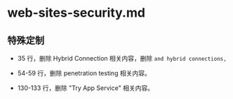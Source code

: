 # web-sites-security.md

## 特殊定制

* 35 行，删除 Hybrid Connection 相关内容，删除 `and hybrid connections,`

* 54-59 行，删除 penetration testing 相关内容。

* 130-133 行，删除 "Try App Service" 相关内容。